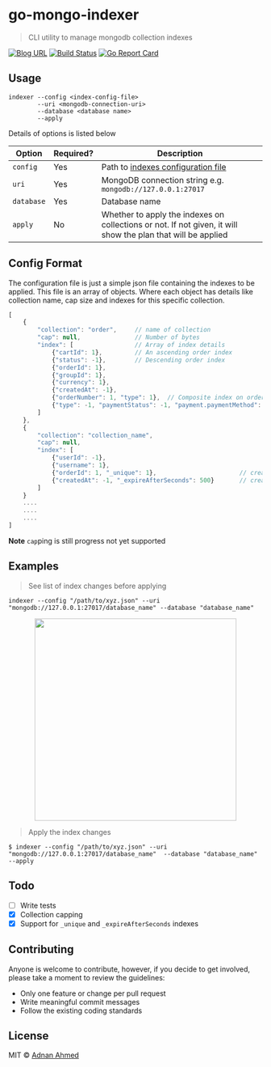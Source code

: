 # go-mongo-indexer

> CLI utility to manage mongodb collection indexes

[![Blog URL](https://img.shields.io/badge/Author-blog-green.svg?style=flat-square)](https://adnanahmed.info)
[![Build Status](https://travis-ci.org/idnan/go-mongo-indexer.svg?branch=master)](https://travis-ci.org/idnan/go-mongo-indexer)
[![Go Report Card](https://goreportcard.com/badge/github.com/gohugoio/hugo)](https://goreportcard.com/report/github.com/gohugoio/hugo)

## Usage

```shell
indexer --config <index-config-file> 
        --uri <mongodb-connection-uri>
        --database <database name>
        --apply
```

Details of options is listed below

| **Option** | **Required?** | **Description**                                                                                              |
|------------|---------------|--------------------------------------------------------------------------------------------------------------|
| `config`   | Yes           | Path to [indexes configuration file](#config-format)                                                         |
| `uri`      | Yes           | MongoDB connection string e.g. `mongodb://127.0.0.1:27017`                                                   |
| `database` | Yes           | Database name                                                                                                |
| `apply`    | No            | Whether to apply the indexes on collections or not. If not given, it will show the plan that will be applied |


## Config Format

The configuration file is just a simple json file containing the indexes to be applied. This file is an array of objects. Where each object has details like collection name, cap size and indexes for this specific collection.
```javascript
[
    {
        "collection": "order",     // name of collection
        "cap": null,               // Number of bytes 
        "index": [                 // Array of index details
            {"cartId": 1},         // An ascending order index
            {"status": -1},        // Descending order index
            {"orderId": 1},
            {"groupId": 1},
            {"currency": 1},
            {"createdAt": -1},
            {"orderNumber": 1, "type": 1},  // Composite index on orderNumber and type
            {"type": -1, "paymentStatus": -1, "payment.paymentMethod": -1}
        ]
    },
    {
        "collection": "collection_name",
        "cap": null,
        "index": [
            {"userId": -1},
            {"username": 1},
            {"orderId": 1, "_unique": 1},                       // creates a `unique index`
            {"createdAt": -1, "_expireAfterSeconds": 500}       // creates a `expires index` that will delete document after given number of seconds 
        ]
    }
    ....
    ....
    ....
]
```

**Note** `cap`ping is still progress not yet supported

## Examples

> See list of index changes before applying

```shell
indexer --config "/path/to/xyz.json" --uri "mongodb://127.0.0.1:27017/database_name" --database "database_name"
```

<p align="center">
        <img src="https://i.imgur.com/3yj4gMh.png" height="400px"/>
</p>

> Apply the index changes
```shell
$ indexer --config "/path/to/xyz.json" --uri "mongodb://127.0.0.1:27017/database_name"  --database "database_name" --apply
```

## Todo
* [ ] Write tests
* [x] Collection capping
* [x] Support for `_unique` and `_expireAfterSeconds` indexes

## Contributing

Anyone is welcome to contribute, however, if you decide to get involved, please take a moment to review the guidelines:

* Only one feature or change per pull request
* Write meaningful commit messages
* Follow the existing coding standards

## License
MIT © [Adnan Ahmed](https://github.com/idnan)

